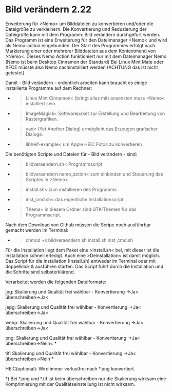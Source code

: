 # Bild verändern 2.22
Erweiterung für >Nemo&lt; um Bilddateien zu konvertieren und/oder die Dateigröße zu verkleinern.
Die Konvertierung und Reduzierung der Dateigröße kann mit dem Programm:
Bild verändern
durchgefürt werden.
Das Programm ist eine Erweiterung für den Dateimanager >Nemo< und wird als Nemo-action eingebunden. Der Start des Programmes erfolgt nach Markierung einer oder mehrerer Bilddateien aus dem Kontextmenü von >Nemo<.
Dieses Nemo Action funktioniert nur mit dem Dateimanager Nemo (Nemo ist beim Desktop Cinnamon der Standard) 
Bei Linux Mint Mate oder XFCE müsste also Nemo nachinstalliert werden (ACHTUNG das ist nicht getestet)

Damit - Bild verändern - ordentlich arbeiten kann braucht es einige installierte Programme auf dem Rechner:
- >Linux Mint Cinnamon< (bringt alles mit) ansonsten muss >Nemo< installiert sein.
- >ImageMagick< Softwarepaket zur Erstellung und Bearbeitung von Rastergrafiken.
- >yad< (Yet Another Dialog) ermöglicht das Erzeugen grafischer Dialoge.
- >libheif-example< um Apple HEIC Fotos zu konvertieren 

Die benötigten Scripte und Dateien für - Bild verändern - sind:
- >bildveraendern.sh< Programmscript
- >bildveraendern.nemo_action< zum einbinden und Steuerung des Scriptes in >Nemo<
- >install.sh< zum installieren des Programms
- >inst_cmd.sh< das eigentliche Installationscript
- >Thema< in diesem Ordner sind GTK-Themen für das Programmscript.

Nach dem Download von Github müssen die Scripe noch ausführbar gemacht werden
Im Terminal: 
- >chmod +x bildveraendern.sh install.sh inst_cmd.sh 

Für die Installation liegt dem Paket eine >install.sh< bei, mit dieser ist die Installation schnell erledigt.
Auch eine >Deinstallation< ist damit möglich.
Das Script für die Installation (Install.sh) entweder im Terminal oder mit doppelklick & ausführen starten. 
Das Script führt durch die Installation und die Schritte sind selbsterklärend.

Verarbeitet werden die folgenden Dateiformate:

jpg:	Skalierung und Qualität frei wählbar - Konvertierung ->Ja< überschreiben->Ja< 

jepg:	Skalierung und Qualität frei wählbar - Konvertierung ->Ja< überschreiben->Ja< 

webp:	Skalierung und Qualität frei wählbar - Konvertierung ->Ja< überschreiben->Ja< 

png:	Skalierung und Qualität frei wählbar - Konvertierung ->Ja< überschreiben->Nein< *

tif:	Skalierung und Qualität frei wählbar - Konvertierung ->Ja< überschreiben->Nein *

HEIC(optional): Wird immer verlustfrei nach *.png konvertiert.

*) Bei *.png und *.tif ist beim überschreiben nur die Skalierung wirksam eine Komprimierung mit der Qualitätseinstellung ist nicht wirksam.
